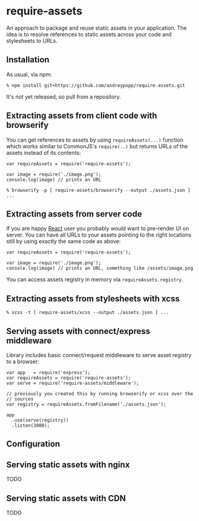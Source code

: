 # require-assets

An approach to package and reuse static assets in your application. The idea is
to resolve references to static assets across your code and stylesheets to URLs.

## Installation

As usual, via npm:

    % npm install git+https://github.com/andreypopp/require-assets.git

It's not yet released, so pull from a repository.

## Extracting assets from client code with browserify

You can get references to assets by using `requireAssets(...)` function which works
similar to CommonJS's `require(..)` but returns URLs of the assets instead of
its contents:

    var requireAssets = require('require-assets');

    var image = require('./image.png');
    console.log(image) // prints an URL

    % browserify -p [ require-assets/browserify --output ./assets.json ] ...

## Extracting assets from server code

If you are happy [React][react] user you probably would want to pre-render UI on
server. You can have all URLs to your assets pointing to the right locations
still by using exactly the same code as above:

    var requireAssets = require('require-assets');

    var image = require('./image.png');
    console.log(image) // prints an URL, something like /assets/image.png

You can access assets registry in memory via `requireAssets.registry`.

## Extracting assets from stylesheets with xcss

    % xcss -t [ require-assets/xcss --output ./assets.json ] ...

## Serving assets with connect/express middleware

Library includes basic connect/request middleware to serve asset registry to a
browser:

    var app   = require('express');
    var requireAssets = require('require-assets');
    var serve = require('require-assets/middleware');

    // previously you created this by running browserify or xcss over the
    // sources
    var registry = requireAssets.fromFilename('./assets.json');

    app
      .use(serve(registry))
      .listen(3000);

## Configuration

## Serving static assets with nginx

TODO

## Serving static assets with CDN

TODO

[react]: http://facebook.github.io/react
